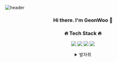 ![header](https://capsule-render.vercel.app/api?type=waving&color=6a5027&height=300&section=header&text=GeonWoo%20Kim&fontSize=90)

<div align="center">
  
  <h3> Hi there. I'm GeonWoo 👋</h3>

  <h3> 🔥 Tech Stack 🔥 </h3>
  
<img src="https://img.shields.io/badge/python-3670A0?style=for-the-badge&logo=python&logoColor=ffdd54"/></a>
<img src="https://img.shields.io/badge/TensorFlow-FF6F00.svg?&style=for-the-badge&logo=TensorFlow&logoColor=white"/></a>
<img src="https://img.shields.io/badge/PyTorch-%23EE4C2C.svg?style=for-the-badge&logo=PyTorch&logoColor=white"/></a>
<img src="https://img.shields.io/badge/pandas-171515.svg?style=for-the-badge&logo=pandas&logoColor=white"/></a>

<details>
**<summary>발자취</summary>**

* ⛺ 네이버 부스트캠프 Ai tech 4기 (NLP), 2022
  
</details>
